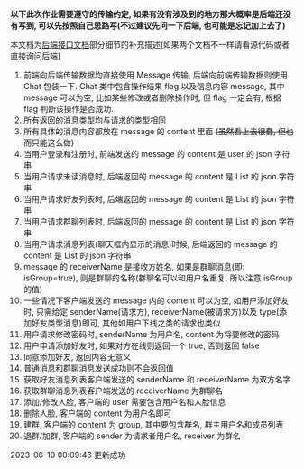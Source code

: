 **以下此次作业需要遵守的传输约定, 如果有没有涉及到的地方那大概率是后端还没有写到, 可以先按照自己思路写(不过建议先问一下后端, 也可能是忘记加上去了)**

本文档为[后端接口文档](./后端接口文档.md)部分细节的补充描述(如果两个文档不一样请看源代码或者直接询问后端)

1. 前端向后端传输数据均直接使用 Message 传输, 后端向前端传输数据则使用 Chat 包装一下. Chat 类中包含操作结果 flag 以及信息内容 message, 其中 message 可以为空, 比如某些修改或者删除操作时, 但 flag 一定会有, 根据 flag 判断该操作是否成功.
2. 所有返回的消息类型均与请求的类型相同
3. 所有具体的消息内容都放在 message 的 content 里面 ~~(虽然看上去很蠢, 但也而只能这么做)~~
4. 当用户登录和注册时, 前端发送的 message 的 content 是 user 的 json 字符串
5. 当用户请求未读消息时, 后端返回的 message 的 content 是 List<Message> 的 json 字符串
6. 当用户请求好友列表时, 后端返回的 message 的 content 是 List<User> 的 json 字符串
7. 当用户请求群聊列表时, 后端返回的 message 的 content 是 List<Group> 的 json 字符串
8. 当用户请求消息列表(聊天框内显示的消息)时候, 后端返回的 message 的 content 是 List<Message> 的 json 字符串
9. message 的 receiverName 是接收方姓名, 如果是群聊消息(即: isGroup=true), 则是群聊的名称(群聊名可以和用户名重复, 所以注意 isGroup 的值)
10. 一些情况下客户端发送的 message 内的 content 可以为空, 如用户添加好友时, 只需给定 senderName(请求方), receiverName(被请求方)以及 type(添加好友类型消息)即可, 其他如用户下线之类的请求也类似
11. 用户请求修改密码时, senderName 为用户名, content 为将要修改的密码
12. 用户申请添加好友时, 如果对方在线则返回一个 true, 否则返回 false
13. 同意添加好友, 返回内容无意义
14. 普通消息和群聊消息发送成功则不会返回值
15. 获取好友消息列表客户端发送的 senderName 和 receiverName 为双方名字
16. 获取群聊消息列表客户端发送的 receiverName 为群聊名
17. 添加/修改人脸, 客户端的 user 需要包含用户名和人脸信息
18. 删除人脸, 客户端的 content 为用户名即可
19. 建群, 客户端的 content 为 group, 其中要包含群名, 群主用户名和成员列表
20. 退群/加群, 客户端的 sender 为请求者用户名, receiver 为群名

2023-06-10 00:09:46 更新成功

